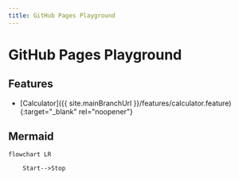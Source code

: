```yaml
---
title: GitHub Pages Playground
---
```

# GitHub Pages Playground

## Features

- [Calculator]({{ site.mainBranchUrl }}/features/calculator.feature){:target="_blank" rel="noopener"}

## Mermaid

```mermaid
flowchart LR

    Start-->Stop

```